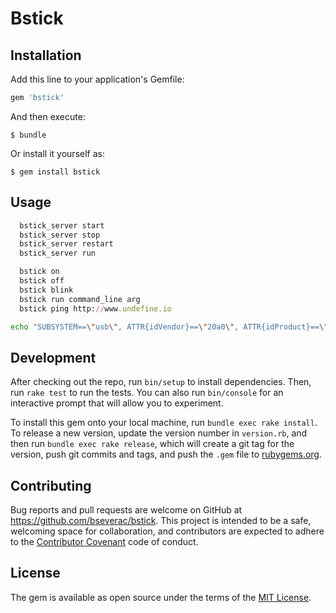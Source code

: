 # Bstick

## Installation

Add this line to your application's Gemfile:

```ruby
gem 'bstick'
```

And then execute:

    $ bundle

Or install it yourself as:

    $ gem install bstick

## Usage

```ruby
  bstick_server start
  bstick_server stop
  bstick_server restart
  bstick_server run
```

```ruby
  bstick on
  bstick off
  bstick blink
  bstick run command_line arg
  bstick ping http://www.undefine.io
```
```bash
echo "SUBSYSTEM==\"usb\", ATTR{idVendor}==\"20a0\", ATTR{idProduct}==\"41e5\", MODE:=\"0777\"" | sudo tee /etc/udev/rules.d/85-blinkstick.rules
```
## Development

After checking out the repo, run `bin/setup` to install dependencies. Then, run `rake test` to run the tests. You can also run `bin/console` for an interactive prompt that will allow you to experiment.

To install this gem onto your local machine, run `bundle exec rake install`. To release a new version, update the version number in `version.rb`, and then run `bundle exec rake release`, which will create a git tag for the version, push git commits and tags, and push the `.gem` file to [rubygems.org](https://rubygems.org).

## Contributing

Bug reports and pull requests are welcome on GitHub at https://github.com/bseverac/bstick. This project is intended to be a safe, welcoming space for collaboration, and contributors are expected to adhere to the [Contributor Covenant](http://contributor-covenant.org) code of conduct.


## License

The gem is available as open source under the terms of the [MIT License](http://opensource.org/licenses/MIT).
